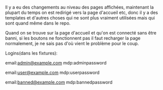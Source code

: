 Il y a eu des changements au niveau des pages affichées, maintenant la plupart du temps on est redirigé vers la page d'accueil etc,
donc il y a des templates et d'autres choses qui ne sont plus vraiment utilisées mais qui sont quand même dans le repo.

Quand on se trouve sur la page d'accueil et qu'on est connecté sans être banni, si les boutons ne fonctionnent pas il faut recharger la page normalement, je ne sais pas d'où vient le problème pour le coup.

Logins(dans les fixtures):

email:admin@example.com mdp:adminpassword

email:user@example.com mdp:userpassword

email:banned@example.com mdp:bannedpassword

